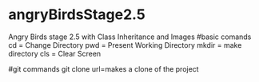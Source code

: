 # angryBirdsStage2.5
Angry Birds stage 2.5 with Class Inheritance and Images
#basic comands
cd = Change Directory
pwd = Present Working Directory
mkdir = make directory
cls = Clear Screen

#git commands
git clone url=makes a clone of the project